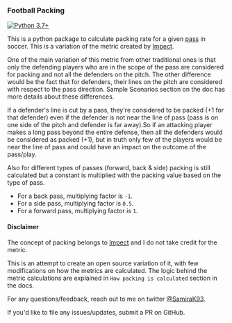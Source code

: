 ### Football Packing

[![Python 3.7+](https://img.shields.io/badge/python-3.7+-red.svg)](https://www.python.org/downloads/release/python-370/)

This is a python package to calculate packing rate for a given [pass](<https://en.wikipedia.org/wiki/Passing_(association_football)>)
in soccer.
This is a variation of the metric created by [Impect](https://www.impect.com/).

One of the main variation of this metric from other traditional ones is that only the defending players
who are in the scope of the pass are considered for packing and not all the defenders on the pitch.
The other difference would be the fact that for defenders, their lines on the pitch are considered with respect to the pass direction. Sample Scenarios section on the doc has more details
about these differences.

If a defender's line is cut by a pass, they're considered to be packed (+1 for that defender)
even if the defender is not near the line of pass (pass is on one
side of the pitch and defender is far away).So if an attacking player makes a long pass beyond the entire defense,
then all the defenders would be considered as packed (+1), but in truth only few of the players would be near the
line of pass and could have an impact on the outcome of the pass/play.

Also for different types of passes (forward, back & side) packing is still calculated but a constant is
multiplied with the packing value based on the type of pass.

- For a back pass, multiplying factor is `-1`.
- For a side pass, multiplying factor is `0.5`.
- For a forward pass, multiplying factor is `1`.

#### Disclaimer

The concept of packing belongs to [Impect](https://www.impect.com/) and I do not take credit for the metric.

This is an attempt to create an open source variation of it, with few modifications on how the metrics are calculated. The logic behind the metric calculations are explained in `How packing is calculated` section in the docs.

For any questions/feedback, reach out to me on twitter [@SamiraK93](https://twitter.com/Samirak93).

If you'd like to file any issues/updates, submit a PR on GitHub.
